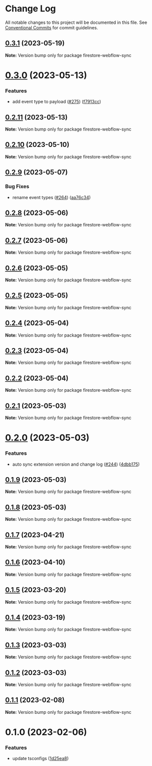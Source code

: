 # Change Log

All notable changes to this project will be documented in this file.
See [Conventional Commits](https://conventionalcommits.org) for commit guidelines.

## [0.3.1](https://github.com/simplycubed/extensions/compare/firestore-webflow-sync@0.3.0...firestore-webflow-sync@0.3.1) (2023-05-19)

**Note:** Version bump only for package firestore-webflow-sync

# [0.3.0](https://github.com/simplycubed/extensions/compare/firestore-webflow-sync@0.2.11...firestore-webflow-sync@0.3.0) (2023-05-13)

### Features

- add event type to payload ([#275](https://github.com/simplycubed/extensions/issues/275)) ([f7913cc](https://github.com/simplycubed/extensions/commit/f7913cc7bc118ecdcd22b71aa79895dfe3b85fb0))

## [0.2.11](https://github.com/simplycubed/extensions/compare/firestore-webflow-sync@0.2.10...firestore-webflow-sync@0.2.11) (2023-05-13)

**Note:** Version bump only for package firestore-webflow-sync

## [0.2.10](https://github.com/simplycubed/extensions/compare/firestore-webflow-sync@0.2.9...firestore-webflow-sync@0.2.10) (2023-05-10)

**Note:** Version bump only for package firestore-webflow-sync

## [0.2.9](https://github.com/simplycubed/extensions/compare/firestore-webflow-sync@0.2.8...firestore-webflow-sync@0.2.9) (2023-05-07)

### Bug Fixes

- rename event types ([#264](https://github.com/simplycubed/extensions/issues/264)) ([aa76c34](https://github.com/simplycubed/extensions/commit/aa76c3457fb5e6700a7050fa26eb09e1f78d7add))

## [0.2.8](https://github.com/simplycubed/extensions/compare/firestore-webflow-sync@0.2.7...firestore-webflow-sync@0.2.8) (2023-05-06)

**Note:** Version bump only for package firestore-webflow-sync

## [0.2.7](https://github.com/simplycubed/extensions/compare/firestore-webflow-sync@0.2.6...firestore-webflow-sync@0.2.7) (2023-05-06)

**Note:** Version bump only for package firestore-webflow-sync

## [0.2.6](https://github.com/simplycubed/extensions/compare/firestore-webflow-sync@0.2.5...firestore-webflow-sync@0.2.6) (2023-05-05)

**Note:** Version bump only for package firestore-webflow-sync

## [0.2.5](https://github.com/simplycubed/extensions/compare/firestore-webflow-sync@0.2.4...firestore-webflow-sync@0.2.5) (2023-05-05)

**Note:** Version bump only for package firestore-webflow-sync

## [0.2.4](https://github.com/simplycubed/extensions/compare/firestore-webflow-sync@0.2.3...firestore-webflow-sync@0.2.4) (2023-05-04)

**Note:** Version bump only for package firestore-webflow-sync

## [0.2.3](https://github.com/simplycubed/extensions/compare/firestore-webflow-sync@0.2.2...firestore-webflow-sync@0.2.3) (2023-05-04)

**Note:** Version bump only for package firestore-webflow-sync

## [0.2.2](https://github.com/simplycubed/extensions/compare/firestore-webflow-sync@0.2.1...firestore-webflow-sync@0.2.2) (2023-05-04)

**Note:** Version bump only for package firestore-webflow-sync

## [0.2.1](https://github.com/simplycubed/extensions/compare/firestore-webflow-sync@0.2.0...firestore-webflow-sync@0.2.1) (2023-05-03)

**Note:** Version bump only for package firestore-webflow-sync

# [0.2.0](https://github.com/simplycubed/extensions/compare/firestore-webflow-sync@0.1.9...firestore-webflow-sync@0.2.0) (2023-05-03)

### Features

- auto sync extension version and change log ([#244](https://github.com/simplycubed/extensions/issues/244)) ([4dbb175](https://github.com/simplycubed/extensions/commit/4dbb17526fae5189a89164186fcf9866f555c7ea))

## [0.1.9](https://github.com/simplycubed/extensions/compare/firestore-webflow-sync@0.1.8...firestore-webflow-sync@0.1.9) (2023-05-03)

**Note:** Version bump only for package firestore-webflow-sync

## [0.1.8](https://github.com/simplycubed/extensions/compare/firestore-webflow-sync@0.1.7...firestore-webflow-sync@0.1.8) (2023-05-03)

**Note:** Version bump only for package firestore-webflow-sync

## [0.1.7](https://github.com/simplycubed/extensions/compare/firestore-webflow-sync@0.1.6...firestore-webflow-sync@0.1.7) (2023-04-21)

**Note:** Version bump only for package firestore-webflow-sync

## [0.1.6](https://github.com/simplycubed/extensions/compare/firestore-webflow-sync@0.1.5...firestore-webflow-sync@0.1.6) (2023-04-10)

**Note:** Version bump only for package firestore-webflow-sync

## [0.1.5](https://github.com/simplycubed/extensions/compare/firestore-webflow-sync@0.1.4...firestore-webflow-sync@0.1.5) (2023-03-20)

**Note:** Version bump only for package firestore-webflow-sync

## [0.1.4](https://github.com/simplycubed/extensions/compare/firestore-webflow-sync@0.1.3...firestore-webflow-sync@0.1.4) (2023-03-19)

**Note:** Version bump only for package firestore-webflow-sync

## [0.1.3](https://github.com/simplycubed/extensions/compare/firestore-webflow-sync@0.1.2...firestore-webflow-sync@0.1.3) (2023-03-03)

**Note:** Version bump only for package firestore-webflow-sync

## [0.1.2](https://github.com/simplycubed/extensions/compare/firestore-webflow-sync@0.1.1...firestore-webflow-sync@0.1.2) (2023-03-03)

**Note:** Version bump only for package firestore-webflow-sync

## [0.1.1](https://github.com/simplycubed/extensions/compare/firestore-webflow-sync@0.1.0...firestore-webflow-sync@0.1.1) (2023-02-08)

**Note:** Version bump only for package firestore-webflow-sync

# 0.1.0 (2023-02-06)

### Features

- update tsconfigs ([1d25ea8](https://github.com/simplycubed/extensions/commit/1d25ea8eebc38bcb2fe02fd21d7913d344de67c4))
